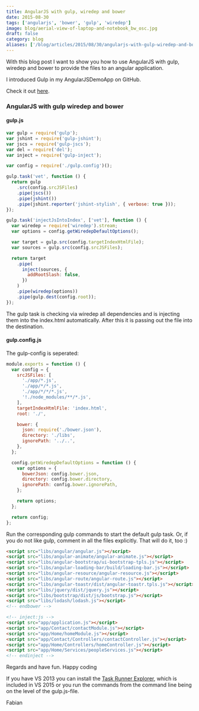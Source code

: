 ```yaml
---
title: AngularJS with gulp, wiredep and bower
date: 2015-08-30
tags: ['angularjs', 'bower', 'gulp', 'wiredep']
image: blog/aerial-view-of-laptop-and-notebook_bw_osc.jpg
draft: false
category: blog
aliases: ['/blog/articles/2015/08/30/angularjs-with-gulp-wiredep-and-bower/']
---
```


With this blog post I want to show you how to use AngularJS with gulp, wiredep and bower to provide the files to an angular application.

I introduced Gulp in my AngularJSDemoApp on GitHub.

Check it out [here](https://github.com/FabianGosebrink/ASPNET-WebAPI-AngularJs).

### AngularJS with gulp wiredep and bower

#### gulp.js

```javascript
var gulp = require('gulp');
var jshint = require('gulp-jshint');
var jscs = require('gulp-jscs');
var del = require('del');
var inject = require('gulp-inject');

var config = require('./gulp.config')();

gulp.task('vet', function () {
  return gulp
    .src(config.srcJSFiles)
    .pipe(jscs())
    .pipe(jshint())
    .pipe(jshint.reporter('jshint-stylish', { verbose: true }));
});

gulp.task('injectJsIntoIndex', ['vet'], function () {
  var wiredep = require('wiredep').stream;
  var options = config.getWiredepDefaultOptions();

  var target = gulp.src(config.targetIndexHtmlFile);
  var sources = gulp.src(config.srcJSFiles);

  return target
    .pipe(
      inject(sources, {
        addRootSlash: false,
      })
    )
    .pipe(wiredep(options))
    .pipe(gulp.dest(config.root));
});
```

The gulp task is checking via wiredep all dependencies and is injecting them into the index.html automatically. After this it is passing out the file into the destination.

#### gulp.config.js

The gulp-config is seperated:

```javascript
module.exports = function () {
  var config = {
    srcJSFiles: [
      './app/*.js',
      './app/*/*.js',
      './app/*/*/*.js',
      '!./node_modules/**/*.js',
    ],
    targetIndexHtmlFile: 'index.html',
    root: './',

    bower: {
      json: require('./bower.json'),
      directory: './libs',
      ignorePath: '../..',
    },
  };

  config.getWiredepDefaultOptions = function () {
    var options = {
      bowerJson: config.bower.json,
      directory: config.bower.directory,
      ignorePath: config.bower.ignorePath,
    };

    return options;
  };

  return config;
};
```

Run the corresponding gulp commands to start the default gulp task. Or, if you do not like gulp, comment in all the files explicitly. That will do it, too :)

```html
<script src="libs/angular/angular.js"></script>
<script src="libs/angular-animate/angular-animate.js"></script>
<script src="libs/angular-bootstrap/ui-bootstrap-tpls.js"></script>
<script src="libs/angular-loading-bar/build/loading-bar.js"></script>
<script src="libs/angular-resource/angular-resource.js"></script>
<script src="libs/angular-route/angular-route.js"></script>
<script src="libs/angular-toastr/dist/angular-toastr.tpls.js"></script>
<script src="libs/jquery/dist/jquery.js"></script>
<script src="libs/bootstrap/dist/js/bootstrap.js"></script>
<script src="libs/lodash/lodash.js"></script>
<!-- endbower -->

<!-- inject:js -->
<script src="app/application.js"></script>
<script src="app/Contact/contactModule.js"></script>
<script src="app/Home/homeModule.js"></script>
<script src="app/Contact/Controllers/contactController.js"></script>
<script src="app/Home/Controllers/homeController.js"></script>
<script src="app/Home/Services/peopleServices.js"></script>
<!-- endinject -->
```

Regards and have fun. Happy coding

If you have VS 2013 you can install the [Task Runner Explorer](https://visualstudiogallery.msdn.microsoft.com/8e1b4368-4afb-467a-bc13-9650572db708), which is included in VS 2015 or you run the commands from the command line being on the level of the gulp.js-file.

Fabian
